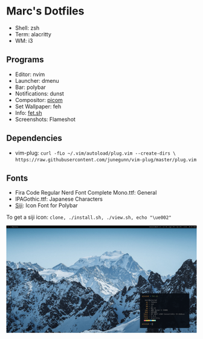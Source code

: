 # Marc's Dotfiles

+ Shell: zsh
+ Term: alacritty
+ WM: i3

## Programs
+ Editor: nvim
+ Launcher: dmenu
+ Bar: polybar
+ Notifications: dunst
+ Compositor: [picom](https://github.com/ibhagwan/picom)
+ Set Wallpaper: feh
+ Info: [fet.sh](https://github.com/6gk/fet.sh)
+ Screenshots: Flameshot

## Dependencies

+ vim-plug: `curl -fLo ~/.vim/autoload/plug.vim --create-dirs \
    https://raw.githubusercontent.com/junegunn/vim-plug/master/plug.vim`

## Fonts
+ Fira Code Regular Nerd Font Complete Mono.ttf: General
+ IPAGothic.ttf: Japanese Characters
+ [Siji](https://github.com/stark/siji): Icon Font for Polybar

To get a siji icon: `clone, ./install.sh, ./view.sh, echo "\ue002"`

![Home](screenshots/home_new.png)
